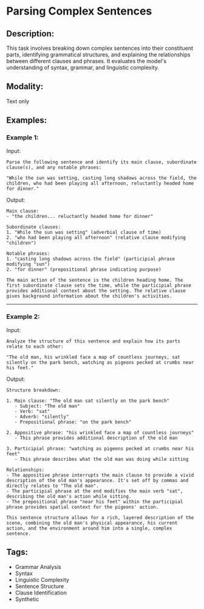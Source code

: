 # Parsing Complex Sentences

## Description:
This task involves breaking down complex sentences into their constituent parts, identifying grammatical structures, and explaining the relationships between different clauses and phrases. It evaluates the model's understanding of syntax, grammar, and linguistic complexity.

## Modality:
Text only

## Examples:

### Example 1:

Input:

```
Parse the following sentence and identify its main clause, subordinate clause(s), and any notable phrases:

"While the sun was setting, casting long shadows across the field, the children, who had been playing all afternoon, reluctantly headed home for dinner."
```

Output:

```
Main clause: 
- "the children... reluctantly headed home for dinner"

Subordinate clauses:
1. "While the sun was setting" (adverbial clause of time)
2. "who had been playing all afternoon" (relative clause modifying "children")

Notable phrases:
1. "casting long shadows across the field" (participial phrase modifying "sun")
2. "for dinner" (prepositional phrase indicating purpose)

The main action of the sentence is the children heading home. The first subordinate clause sets the time, while the participial phrase provides additional context about the setting. The relative clause gives background information about the children's activities.
```

---

### Example 2:

Input:

```
Analyze the structure of this sentence and explain how its parts relate to each other:

"The old man, his wrinkled face a map of countless journeys, sat silently on the park bench, watching as pigeons pecked at crumbs near his feet."
```

Output:

```
Structure breakdown:

1. Main clause: "The old man sat silently on the park bench"
   - Subject: "The old man"
   - Verb: "sat"
   - Adverb: "silently"
   - Prepositional phrase: "on the park bench"

2. Appositive phrase: "his wrinkled face a map of countless journeys"
   - This phrase provides additional description of the old man

3. Participial phrase: "watching as pigeons pecked at crumbs near his feet"
   - This phrase describes what the old man was doing while sitting

Relationships:
- The appositive phrase interrupts the main clause to provide a vivid description of the old man's appearance. It's set off by commas and directly relates to "The old man".
- The participial phrase at the end modifies the main verb "sat", describing the old man's action while sitting.
- The prepositional phrase "near his feet" within the participial phrase provides spatial context for the pigeons' action.

This sentence structure allows for a rich, layered description of the scene, combining the old man's physical appearance, his current action, and the environment around him into a single, complex sentence.
```

## Tags:
- Grammar Analysis
- Syntax
- Linguistic Complexity
- Sentence Structure
- Clause Identification
- Synthetic